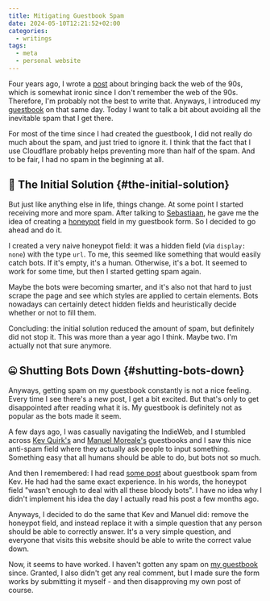 ```yaml
---
title: Mitigating Guestbook Spam
date: 2024-05-10T12:21:52+02:00
categories:
  - writings
tags:
  - meta
  - personal website
---
```


Four years ago, I wrote a [post](/2020/05/31/back-90s/) about bringing back the web of the 90s, which is somewhat ironic since I don't remember the web of the 90s. Therefore, I'm probably not the best to write that. Anyways, I introduced my [guestbook](/guestbook/) on that same day. Today I want to talk a bit about avoiding all the inevitable spam that I get there.

<!--more-->

For most of the time since I had created the guestbook, I did not really do much about the spam, and just tried to ignore it. I think that the fact that I use Cloudflare probably helps preventing more than half of the spam. And to be fair, I had no spam in the beginning at all.

## 🍯 The Initial Solution {#the-initial-solution}

But just like anything else in life, things change. At some point I started receiving more and more spam. After talking to [Sebastiaan](https://seblog.nl/), he gave me the idea of creating a [honeypot](https://en.wikipedia.org/wiki/Honeypot_(computing)) field in my guestbook form. So I decided to go ahead and do it.

I created a very naive honeypot field: it was a hidden field (via `display: none`) with the type `url`. To me, this seemed like something that would easily catch bots. If it's empty, it's a human. Otherwise, it's a bot. It seemed to work for some time, but then I started getting spam again.

Maybe the bots were becoming smarter, and it's also not that hard to just scrape the page and see which styles are applied to certain elements. Bots nowadays can certainly detect hidden fields and heuristically decide whether or not to fill them.

Concluding: the initial solution reduced the amount of spam, but definitely did not stop it. This was more than a year ago I think. Maybe two. I'm actually not that sure anymore.

## 🤐 Shutting Bots Down {#shutting-bots-down}

Anyways, getting spam on my guestbook constantly is not a nice feeling. Every time I see there's a new post, I get a bit excited. But that's only to get disappointed after reading what it is. My guestbook is definitely not as popular as the bots made it seem.

A few days ago, I was casually navigating the IndieWeb, and I stumbled across [Kev Quirk's](https://kevquirk.com/guestbook) and [Manuel Moreale's](https://manuelmoreale.com/guestbook) guestbooks and I saw this nice anti-spam field where they actually ask people to input something. Something easy that all humans should be able to do, but bots not so much.

And then I remembered: I had read [some post](https://kevquirk.com/guestbook-spam-is-fun) about guestbook spam from Kev. He had had the same exact experience. In his words, the honeypot field "wasn't enough to deal with all these bloody bots". I have no idea why I didn't implement his idea the day I actually read his post a few months ago.

Anyways, I decided to do the same that Kev and Manuel did: remove the honeypot field, and instead replace it with a simple question that any person should be able to correctly answer. It's a very simple question, and everyone that visits this website should be able to write the correct value down.

Now, it seems to have worked. I haven't gotten any spam on [my guestbook](/guestbook/) since. Granted, I also didn't get any real comment, but I made sure the form works by submitting it myself - and then disapproving my own post of course.
